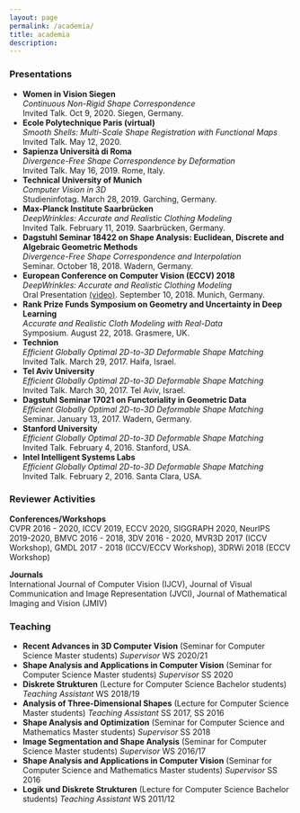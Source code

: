 ```yaml
---
layout: page
permalink: /academia/
title: academia
description:
---
```


### Presentations

* **Women in Vision Siegen**  
   *Continuous Non-Rigid Shape Correspondence*  
   Invited Talk. Oct 9, 2020. Siegen, Germany.
* **Ecole Polytechnique Paris (virtual)**  
   *Smooth Shells: Multi-Scale Shape Registration with Functional Maps*  
   Invited Talk. May 12, 2020.
* **Sapienza Università di Roma**  
   *Divergence-Free Shape Correspondence by Deformation*  
   Invited Talk. May 16, 2019. Rome, Italy.
* **Technical University of Munich**  
   *Computer Vision in 3D*  
   Studieninfotag. March 28, 2019. Garching, Germany.
* **Max-Planck Institute Saarbrücken**  
   *DeepWrinkles: Accurate and Realistic Clothing Modeling*  
   Invited Talk. February 11, 2019. Saarbrücken, Germany.
* **Dagstuhl Seminar 18422 on Shape Analysis: Euclidean, Discrete and Algebraic Geometric Methods**  
   *Divergence-Free Shape Correspondence and Interpolation*  
   Seminar. October 18, 2018. Wadern, Germany.
* **European Conference on Computer Vision (ECCV) 2018**  
   *DeepWrinkles: Accurate and Realistic Clothing Modeling*  
   Oral Presentation [(video)](https://www.youtube.com/watch?v=g2hmNE1AxjQ&list=PLqHzsfkXuhrvsjPdysCD72D9iFLH-VFgT&index=4). September 10, 2018. Munich, Germany.
* **Rank Prize Funds Symposium on Geometry and Uncertainty in Deep Learning**  
   *Accurate and Realistic Cloth Modeling with Real-Data*  
   Symposium. August 22, 2018. Grasmere, UK.
* **Technion**  
   *Efficient Globally Optimal 2D-to-3D Deformable Shape Matching*  
   Invited Talk. March 29, 2017. Haifa, Israel.
* **Tel Aviv University**  
   *Efficient Globally Optimal 2D-to-3D Deformable Shape Matching*  
   Invited Talk. March 30, 2017. Tel Aviv, Israel.
* **Dagstuhl Seminar 17021 on Functoriality in Geometric Data**  
   *Efficient Globally Optimal 2D-to-3D Deformable Shape Matching*  
   Seminar. January 13, 2017. Wadern, Germany.
* **Stanford University**  
   *Efficient Globally Optimal 2D-to-3D Deformable Shape Matching*  
   Invited Talk. February 4, 2016. Stanford, USA.
* **Intel Intelligent Systems Labs**   
   *Efficient Globally Optimal 2D-to-3D Deformable Shape Matching*  
   Invited Talk. February 2, 2016. Santa Clara, USA.

### Reviewer Activities

**Conferences/Workshops**  
CVPR 2016 - 2020, ICCV 2019, ECCV 2020, SIGGRAPH 2020, NeurIPS 2019-2020, BMVC 2016 - 2018, 3DV 2016 - 2020, MVR3D 2017 (ICCV Workshop), GMDL
2017 - 2018 (ICCV/ECCV Workshop), 3DRWi 2018 (ECCV Workshop)

**Journals**  
International Journal of Computer Vision (IJCV), Journal of Visual Communication and Image Representation (JVCI), Journal of Mathematical Imaging and Vision (JMIV)

### Teaching

* **Recent Advances in 3D Computer Vision**  (Seminar for Computer Science Master students)
   *Supervisor* WS 2020/21
* **Shape Analysis and Applications in Computer Vision**  (Seminar for Computer Science Master students)
   *Supervisor* SS 2020
* **Diskrete Strukturen** (Lecture for Computer Science Bachelor students)
   *Teaching Assistant* WS 2018/19
* **Analysis of Three-Dimensional Shapes** (Lecture for Computer Science Master students)
   *Teaching Assistant* SS 2017, SS 2016
* **Shape Analysis and Optimization**  (Seminar for Computer Science and Mathematics Master students)
   *Supervisor* SS 2018
* **Image Segmentation and Shape Analysis**  (Seminar for Computer Science Master students)
   *Supervisor* WS 2016/17
* **Shape Analysis and Applications in Computer Vision**  (Seminar for Computer Science and Mathematics Master  students)
   *Supervisor* SS 2016
* **Logik und Diskrete Strukturen**  (Lecture for Computer Science Bachelor students)
   *Teaching Assistant* WS 2011/12

